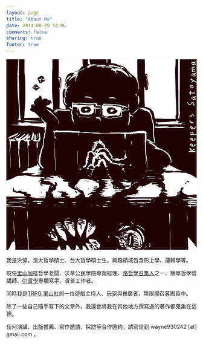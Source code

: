 ```yaml
---
layout: page
title: "About Me"
date: 2014-08-29 14:06
comments: false
sharing: true
footer: true
---
```


<img id="portrait" src="/images/portrait.jpg" alt="portrait" />

我是洪偉，清大哲學碩士、台大哲學碩士生。興趣領域包含形上學、邏輯學等。

現任[里山咖啡](http://satoyamacafe.tw/)哲學老闆、沃草公民學院專案經理、[烙哲學召集人](http://community.citizenedu.tw/)之一、簡單哲學營講師、[01哲學](http://philosophy.hk01.com/)專欄寫手、哲普工作者。

同時我是[TRPG 里山社](http://trpgtw.blogspot.tw/)的一位遊戲主持人、玩家與推廣者，無限期召募團員中。

除了一些自己隨手寫下的文章外，我還會將我在其他地方撰寫過的著作都蒐集在這裡。

任何演講、出版推薦、寫作邀請、採訪等合作邀約，請寫信到 wayne930242 [at] gmail.com 。
